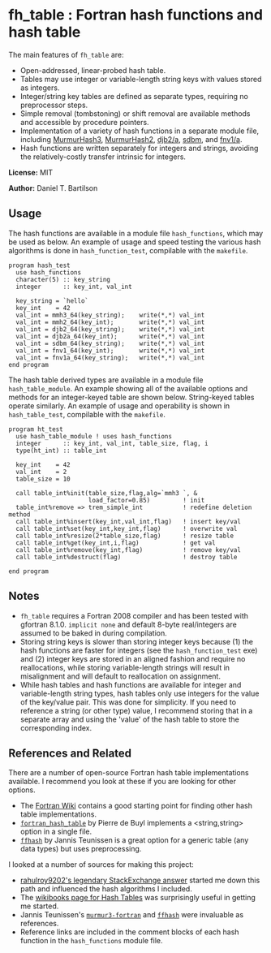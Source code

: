 # fh_table : Fortran hash functions and hash table

The main features of `fh_table` are:

- Open-addressed, linear-probed hash table.
- Tables may use integer or variable-length string keys with values stored as integers. 
- Integer/string key tables are defined as separate types, requiring no preprocessor steps.
- Simple removal (tombstoning) or shift removal are available methods and accessible by procedure pointers.
- Implementation of a variety of hash functions in a separate module file, including [MurmurHash3](https://github.com/aappleby/smhasher/blob/master/src/MurmurHash3.cpp), [MurmurHash2](https://github.com/aappleby/smhasher/blob/master/src/MurmurHash2.cpp), [djb2/a](http://www.cse.yorku.ca/~oz/hash.html), [sdbm](http://www.cse.yorku.ca/~oz/hash.html), and [fnv1/a](http://www.isthe.com/chongo/tech/comp/fnv/index.html#FNV-1). 
- Hash functions are written separately for integers and strings, avoiding the relatively-costly transfer intrinsic for integers.

**License:** MIT

**Author:** Daniel T. Bartilson

## Usage

The hash functions are available in a module file `hash_functions`, which may be used as below. An example of usage and speed testing the various hash algorithms is done in `hash_function_test`, compilable with the `makefile`.

````Fortran
program hash_test
  use hash_functions
  character(5) :: key_string
  integer      :: key_int, val_int

  key_string = `hello`
  key_int    = 42
  val_int = mmh3_64(key_string);    write(*,*) val_int
  val_int = mmh2_64(key_int);       write(*,*) val_int
  val_int = djb2_64(key_string);    write(*,*) val_int
  val_int = djb2a_64(key_int);      write(*,*) val_int
  val_int = sdbm_64(key_string);    write(*,*) val_int
  val_int = fnv1_64(key_int);       write(*,*) val_int
  val_int = fnv1a_64(key_string);   write(*,*) val_int
end program
````

The hash table derived types are available in a module file `hash_table_module`. An example showing all of the available options and methods for an integer-keyed table are shown below. String-keyed tables operate similarly. An example of usage and operability is shown in `hash_table_test`, compilable with the `makefile`.

````Fortran
program ht_test
  use hash_table_module ! uses hash_functions
  integer      :: key_int, val_int, table_size, flag, i
  type(ht_int) :: table_int

  key_int    = 42
  val_int    = 2
  table_size = 10

  call table_int%init(table_size,flag,alg=`mmh3 `, &
                      load_factor=0.85)         ! init
  table_int%remove => trem_simple_int           ! redefine deletion method
  call table_int%insert(key_int,val_int,flag)   ! insert key/val
  call table_int%set(key_int,key_int,flag)      ! overwrite val
  call table_int%resize(2*table_size,flag)      ! resize table
  call table_int%get(key_int,i,flag)            ! get val
  call table_int%remove(key_int,flag)           ! remove key/val
  call table_int%destruct(flag)                 ! destroy table

end program
````

## Notes 

- `fh_table` requires a Fortran 2008 compiler and has been tested with gfortran 8.1.0. `implicit none` and default 8-byte real/integers are assumed to be baked in during compilation. 
- Storing string keys is slower than storing integer keys because (1) the hash functions are faster for integers (see the `hash_function_test` exe) and (2) integer keys are stored in an aligned fashion and require no reallocations, while storing variable-length strings will result in misalignment and will default to reallocation on assignment.
- While hash tables and hash functions are available for integer and variable-length string types, hash tables only use integers for the value of the key/value pair. This was done for simplicity. If you need to reference a string (or other type) value, I recommend storing that in a separate array and using the 'value' of the hash table to store the corresponding index.

## References and Related

There are a number of open-source Fortran hash table implementations available. I recommend you look at these if you are looking for other options.

- The [Fortran Wiki](http://fortranwiki.org/fortran/show/Hash+tables) contains a good starting point for finding other hash table implementations.
- [`fortran_hash_table`](https://github.com/pdebuyl/fortran_hash_table) by Pierre de Buyl implements a <string,string> option in a single file.
- [`ffhash`](https://github.com/jannisteunissen/ffhash) by Jannis Teunissen is a great option for a generic table (any data types) but uses preprocessing.

I looked at a number of sources for making this project:

- [rahulroy9202's legendary StackExchange answer](https://softwareengineering.stackexchange.com/questions/49550/which-hashing-algorithm-is-best-for-uniqueness-and-speed) started me down this path and influenced the hash algorithms I included.
- The [wikibooks page for Hash Tables](https://en.wikibooks.org/wiki/Data_Structures/Hash_Tables) was surprisingly useful in getting me started.
- Jannis Teunissen's [`murmur3-fortran`](https://github.com/jannisteunissen/murmur3-fortran) and [`ffhash`](https://github.com/jannisteunissen/ffhash) were invaluable as references.
- Reference links are included in the comment blocks of each hash function in the `hash_functions` module file.
